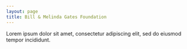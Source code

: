 ```yaml
---
layout: page
title: Bill & Melinda Gates Foundation
---
```

Lorem ipsum dolor sit amet, consectetur adipiscing elit, sed do eiusmod tempor incididunt.